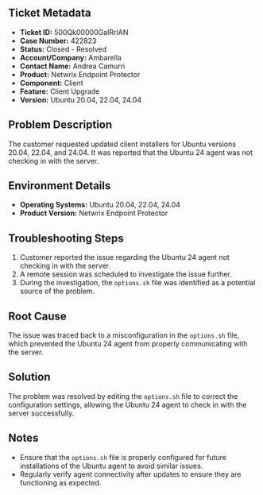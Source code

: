 ## Ticket Metadata
- **Ticket ID:** 500Qk00000GaIRrIAN
- **Case Number:** 422823
- **Status:** Closed - Resolved
- **Account/Company:** Ambarella
- **Contact Name:** Andrea Camurri
- **Product:** Netwrix Endpoint Protector
- **Component:** Client
- **Feature:** Client Upgrade
- **Version:** Ubuntu 20.04, 22.04, 24.04

## Problem Description
The customer requested updated client installers for Ubuntu versions 20.04, 22.04, and 24.04. It was reported that the Ubuntu 24 agent was not checking in with the server.

## Environment Details
- **Operating Systems:** Ubuntu 20.04, 22.04, 24.04
- **Product Version:** Netwrix Endpoint Protector

## Troubleshooting Steps
1. Customer reported the issue regarding the Ubuntu 24 agent not checking in with the server.
2. A remote session was scheduled to investigate the issue further.
3. During the investigation, the `options.sh` file was identified as a potential source of the problem.

## Root Cause
The issue was traced back to a misconfiguration in the `options.sh` file, which prevented the Ubuntu 24 agent from properly communicating with the server.

## Solution
The problem was resolved by editing the `options.sh` file to correct the configuration settings, allowing the Ubuntu 24 agent to check in with the server successfully.

## Notes
- Ensure that the `options.sh` file is properly configured for future installations of the Ubuntu agent to avoid similar issues.
- Regularly verify agent connectivity after updates to ensure they are functioning as expected.